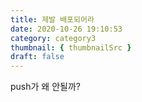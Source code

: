 ```yaml
---
title: 제발 배포되어라
date: 2020-10-26 19:10:53
category: category3
thumbnail: { thumbnailSrc }
draft: false
---
```


push가 왜 안될까?
